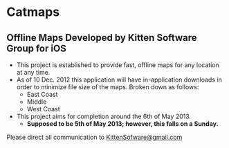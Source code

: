 Catmaps
=======

Offline Maps Developed by Kitten Software Group for iOS
-------------------------------------------------------

* This project is established to provide fast, offline maps for any location at any time.
* As of 10 Dec. 2012 this application will have in-application downloads in order to minimize file size of the maps. Broken down as follows:
    * East Coast
    * Middle
    * West Coast
* This project aims for completion around the 6th of May 2013.
    * __Supposed to be 5th of May 2013; however, this falls on a Sunday.__

Please direct all communication to KittenSofware@gmail.com
